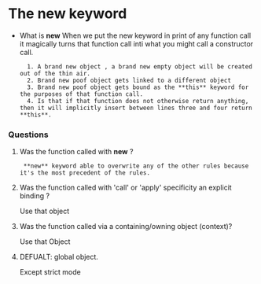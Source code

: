 # The new keyword

- What is **new**
		When we put the new keyword in print of any function call it magically turns that function call inti what you might call a constructor call.

		1. A brand new object , a brand new empty object will be created out of the thin air.
		2. Brand new poof object gets linked to a different object
		3. Brand new poof object gets bound as the **this** keyword for the purposes of that function call.
		4. Is that if that function does not otherwise return anything, then it will implicitly insert between lines three and four return **this**.

### Questions

1. Was the function  called with **new** ?

		**new** keyword able to overwrite any of the other rules because it's the most precedent of the rules.

2. Was the function called with 'call' or 'apply' specificity an explicit binding ?

	Use that object

3. Was the function called via a containing/owning object (context)?

	Use that Object

4. DEFUALT: global object.

	 Except strict mode